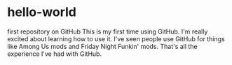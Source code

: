 # hello-world
first repository on GitHub
This is my first time using GitHub.
I'm really excited about learning how to use it.
I've seen people use GitHub for things like Among Us mods and Friday Night Funkin' mods.
That's all the experience I've had with GitHub.
